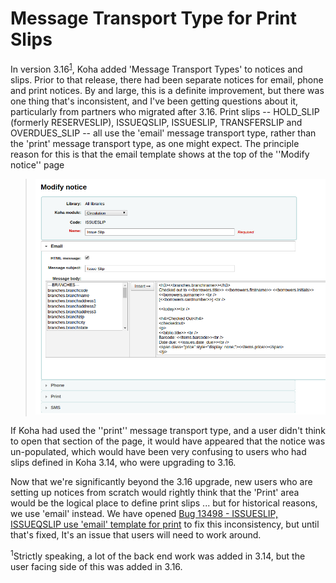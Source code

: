 # Message Transport Type for Print Slips

In version 3.16<sup>[1](#myfootnote1)</sup>, Koha added 'Message Transport Types' to notices and slips. Prior to that release, there had been separate notices for email, phone and print notices. By and large, this is a definite improvement, but there was one thing that's inconsistent, and I've been getting questions about it, particularly from partners who migrated after 3.16. Print slips -- HOLD\_SLIP (formerly RESERVESLIP), ISSUEQSLIP, ISSUESLIP, TRANSFERSLIP and OVERDUES\_SLIP -- all use the 'email' message transport type, rather than the 'print' message transport type, as one might expect. The principle reason for this is that the email template shows at the top of the ''Modify notice'' page

> !['Email' shows first on 'Modify notice' page.](images/modify_notice.png)

If Koha had used the ''print'' message transport type, and a user didn't think to open that section of the page, it would have appeared that the notice was un-populated, which would have been very confusing to users who had slips defined in Koha 3.14, who were upgrading to 3.16.

Now that we're significantly beyond the 3.16 upgrade, new users who are setting up notices from scratch would rightly think that the 'Print' area would be the logical place to define print slips ... but for historical reasons, we use 'email' instead. We have opened [Bug 13498 - ISSUESLIP, ISSUEQSLIP use 'email' template for print](https://bugs.koha-community.org/bugzilla3/show_bug.cgi?id=13498) to fix this inconsistency, but until that's fixed, It's an issue that users will need to work around.

<a name="myfootnote1"><sup>1</sup></a>Strictly speaking, a lot of the back end work was added in 3.14, but the user facing side of this was added in 3.16.
